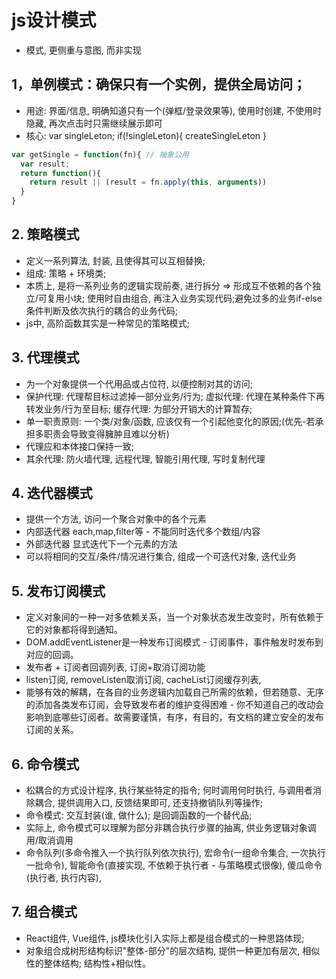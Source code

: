 


# js设计模式

* 模式, 更侧重与意图, 而非实现

## 1，单例模式：确保只有一个实例，提供全局访问；
* 用途: 界面/信息, 明确知道只有一个(弹框/登录效果等), 使用时创建, 不使用时隐藏, 再次点击时只需继续展示即可
* 核心: var singleLeton; if(!singleLeton){ createSingleLeton }
```javascript
var getSingle = function(fn){ // 抽象公用
  var result;
  return function(){
    return result || (result = fn.apply(this, arguments))
  }
}
```

## 2. 策略模式
* 定义一系列算法, 封装, 且使得其可以互相替换;
* 组成: 策略 + 环境类;
* 本质上, 是将一系列业务的逻辑实现前奏, 进行拆分 => 形成互不依赖的各个独立/可复用小块; 使用时自由组合, 再注入业务实现代码;避免过多的业务if-else条件判断及依次执行的耦合的业务代码;
* js中, 高阶函数其实是一种常见的策略模式;

## 3. 代理模式 
* 为一个对象提供一个代用品或占位符, 以便控制对其的访问;
* 保护代理: 代理帮目标过滤掉一部分业务/行为; 虚拟代理: 代理在某种条件下再转发业务/行为至目标; 缓存代理: 为部分开销大的计算暂存;
* 单一职责原则: 一个类/对象/函数, 应该仅有一个引起他变化的原因;(优先-若承担多职责会导致变得臃肿且难以分析)
* 代理应和本体接口保持一致;
* 其余代理: 防火墙代理, 远程代理, 智能引用代理, 写时复制代理

## 4. 迭代器模式
* 提供一个方法, 访问一个聚合对象中的各个元素
* 内部迭代器 each,map,filter等 - 不能同时迭代多个数组/内容
* 外部迭代器 显式迭代下一个元素的方法
* 可以将相同的交互/条件/情况进行集合, 组成一个可迭代对象, 迭代业务

## 5. 发布订阅模式
* 定义对象间的一种一对多依赖关系，当一个对象状态发生改变时，所有依赖于它的对象都将得到通知。
* DOM.addEventListener是一种发布订阅模式 - 订阅事件，事件触发时发布到对应的回调。
* 发布者 + 订阅者回调列表, 订阅+取消订阅功能
* listen订阅, removeListen取消订阅, cacheList订阅缓存列表,
* 能够有效的解耦，在各自的业务逻辑内加载自己所需的依赖，但若随意、无序的添加各类发布订阅，会导致发布者的维护变得困难 - 你不知道自己的改动会影响到底哪些订阅者。故需要谨慎，有序，有目的，有文档的建立安全的发布订阅的关系。

## 6. 命令模式
* 松耦合的方式设计程序, 执行某些特定的指令; 何时调用何时执行, 与调用者消除耦合, 提供调用入口, 反馈结果即可, 还支持撤销队列等操作;
* 命令模式: 交互封装(谁, 做什么); 是回调函数的一个替代品;
* 实际上, 命令模式可以理解为部分非耦合执行步骤的抽离, 供业务逻辑对象调用/取消调用
* 命令队列(多命令推入一个执行队列依次执行), 宏命令(一组命令集合, 一次执行一批命令), 智能命令(直接实现, 不依赖于执行者 - 与策略模式很像), 傻瓜命令(执行者, 执行内容),

## 7. 组合模式
* React组件, Vue组件, js模块化引入实际上都是组合模式的一种思路体现;
* 对象组合成树形结构标识"整体-部分"的层次结构, 提供一种更加有层次, 相似性的整体结构; 结构性+相似性。














